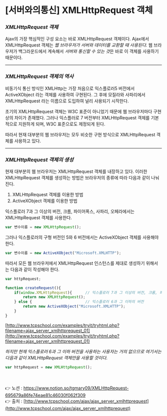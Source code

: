 # [서버와의통신] **XMLHttpRequest 객체**

### ***XMLHttpRequest 객체***

Ajax의 가장 핵심적인 구성 요소는 바로 XMLHttpRequest 객체이다. 
Ajax에서 XMLHttpRequest 객체는 *웹 브라우저가 서버와 데이터를 교환할 때 사용된다.* 
웹 브라우저가 백그라운드에서 계속해서 *서버와 통신할 수 있는 것*은 바로 이 객체를 사용하기 
때문이다.

---

### ***XMLHttpRequest 객체의 역사***

비동기식 통신 방식인 XMLHttp는 가장 처음으로 익스플로러5 버전에서 ActiveXObject 라는 객체를 사용하여 구현된다. 
그 후에 모질라와 사파리에서 XMLHttpRequest 라는 이름으로 도입하여 널리 사용되기 시작한다. 

초기의 XMLHttpRequest 객체는 W3C 표준이 아니었기 때문에 웹 브라우저마다 구현상의 차이가 
존재했다. 그러나 익스플러로 7 버전부터 XMLHttpRequest 객체를 기본적으로 지원하게 되며, 
W3C 표준으로도 제정되게 된다. 

따라서 현재 대부분의 웹 브라우저는 모두 비슷한 구현 방식으로 XMLHttpRequest 객체를 사용하고 있다.

---

### *XMLHttpRequest 객체의 생성*

현재 대부분의 웹 브라우저는 XMLHttpRequest 객체를 내장하고 있다. 
이러한 XMLHttpRequest 객체를 생성하는 방법은 브라우저의 종류에 따라 다음과 같이 나눠진다.

1. XMLHttpRequest 객체를 이용한 방법
2. ActiveXObject 객체를 이용한 방법

익스플로러 7과 그 이상의 버전, 크롬, 파이어폭스, 사파리, 오페라에서는 XMLHttpRequest 객체를 
사용한다.

```jsx
var 변수이름 = new XMLHttpRequest();
```

그러나 익스플로러의 구형 버전인 5와 6 버전에서는 ActiveXObject 객체를 사용해야 한다.

```jsx
var 변수이름 = new ActiveXObject("Microsoft.XMLHTTP");
```

따라서 모든 웹 브라우저에서 XMLHttpRequest 인스턴스를 제대로 생성하기 위해서는 다음과 같이 작성해야 한다.

```jsx
var httpRequest;

function createRequest(){
	if(window.XMLHttpRequest){      // 익스플로러 7과 그 이상의 버전, 크롬, 파이어폭스, 사파리, 오페라 등
		return new XMLHttpRequest();
	} else {                        // 익스플로러 6과 그 이하의 버전
		return new ActiveXObject("Microsoft.XMLHTTP");
	}
}
```

[http://www.tcpschool.com/examples/tryit/tryhtml.php?filename=ajax_server_xmlhttprequest_01](http://www.tcpschool.com/examples/tryit/tryhtml.php?filename=ajax_server_xmlhttprequest_01)

*하지만 현재 익스플로러 6과 그 이하 버전을 사용하는 사용자는 거의 없으므로 
여기서는 다음과 같이 XMLHttpRequest 객체만을 사용할 것이다.*

```jsx
var httpRequest = new XMLHttpRequest();
```
<br><br>
👉 노션 : https://www.notion.so/tgmary09/XMLHttpRequest-695679a86fe74eae81c46030f062f309
<br>
👉 출처 : [http://www.tcpschool.com/ajax/ajax_server_xmlhttprequest](http://www.tcpschool.com/ajax/ajax_server_xmlhttprequest)
